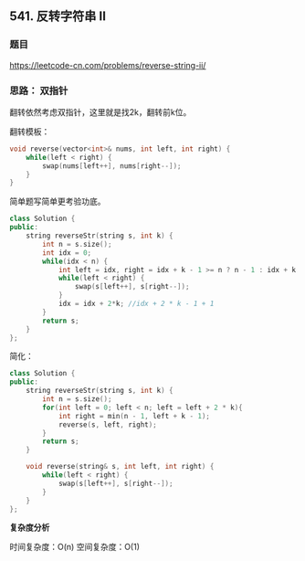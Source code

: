 ## 541. 反转字符串 II

### 题目

https://leetcode-cn.com/problems/reverse-string-ii/

### 思路： 双指针

翻转依然考虑双指针，这里就是找2k，翻转前k位。

翻转模板：
```cpp
void reverse(vector<int>& nums, int left, int right) {
    while(left < right) {
        swap(nums[left++], nums[right--]);
    }
}
```

简单题写简单更考验功底。

```cpp
class Solution {
public:
    string reverseStr(string s, int k) {
        int n = s.size();
        int idx = 0;
        while(idx < n) {
            int left = idx, right = idx + k - 1 >= n ? n - 1 : idx + k - 1;
            while(left < right) {
                swap(s[left++], s[right--]);
            }
            idx = idx + 2*k; //idx + 2 * k - 1 + 1
        }
        return s;
    }
};
```

简化：

```cpp
class Solution {
public:
    string reverseStr(string s, int k) {
        int n = s.size();
        for(int left = 0; left < n; left = left + 2 * k){
            int right = min(n - 1, left + k - 1);
            reverse(s, left, right);
        }
        return s;
    }

    void reverse(string& s, int left, int right) {
        while(left < right) {
            swap(s[left++], s[right--]);
        }
    }
};
```


**复杂度分析**

时间复杂度：O(n)
空间复杂度：O(1)